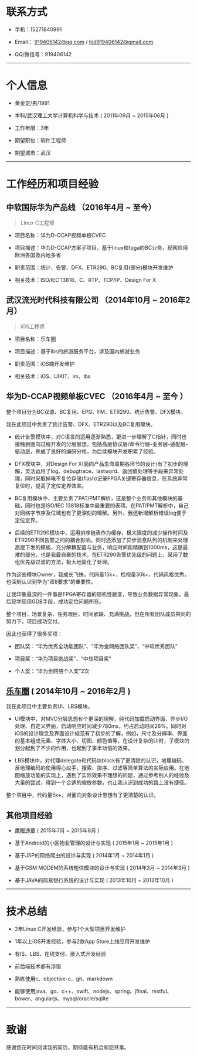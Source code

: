 # 联系方式

- 手机：15271840991

- Email： 919406142@qq.com / hjd919406142@gmail.com

- QQ/微信号：919406142

---



# 个人信息

- 黄金定/男/1991

- 本科/武汉理工大学计算机科学与技术 ( 2011年09月 ~ 2015年06月 )

- 工作年限：3年

- 期望职位：软件工程师

- 期望城市：武汉

---



# 工作经历和项目经验

## 中软国际华为产品线 （2016年4月 ~ 至今）

>Linux C工程师

- 项目名称：华为D-CCAP视频单板CVEC

- 项目描述：华为D-CCAP方案子项目，基于linux和fpga的BC业务，现网应用欧洲各国及内地多省

- 职责范围：统计、告警、DFX、ETR290、BC复用(部分)模块开发维护

- 相关技术：ISO/IEC 13818、C、RTP、TCP/IP、Design For X



## 武汉流光时代科技有限公司 （2014年10月 ~ 2016年2月）

>iOS工程师

- 项目名称：乐车圈

- 项目描述：基于lbs的旅游服务平台，涉及国内旅游业务

- 职责范围：iOS端开发维护

- 相关技术：iOS、UIKIT、im、lbs



## 华为D-CCAP视频单板CVEC  （2016年4月 ~ 至今 ）

整个项目分为BC双源、BC复用、EPG、FM、ETR290、统计告警、DFX模块。

我在此项目中负责了统计告警、DFX、ETR290以及BC复用模块。



- 统计告警模块中，对C语言的运用逐渐熟悉，更进一步理解了C指针，同时也接触到面向过程开发的分层思想，包括高层协议层/命令行层-业务层-适配层-驱动层，养成了良好的编码分格，为后续模块开发积累了经验。



- DFX模块中，对Design For X(面向产品生命周期各环节的设计)有了初步的理解，灵活运用了log、debugtrace、lastword、返回值处理等手段来异常处理，同时采取掉电不复位存储(flash)记录FPGA关键寄存器信息，在系统异常复位时，提高了定位定界效率。



- BC复用模块中，主要负责了PAT/PMT解析，这是整个业务和其他模块的基础，同时也是ISO/IEC 13818标准中最重要的表项。在PAT/PMT解析中，自己对网络字节序及位域也有了更深刻的理解。另外，我还新增解析错误log便于定位定界。



- 后续的ETR290模块中，运用排序链表作为缓存，极大限度的减少操作时间及ETR290不同告警之间的耦合影响。同时还添加了异步消息队列的机制来处理高层下发的模板，充分解耦配置与业务，响应时间能精确到1000ms，这是最难的部分，也是我最自豪的技术。在ETR290告警优先级的问题上，采用了数组优先级过滤的方法，极大地简化了处理。



作为这些模块Owner，我成长飞快，代码量15k+，检视量30k+，代码风格优秀，也深刻认识到华为“双8要求”的重要性。

让我印象最深的一件事是FPGA寄存器的随机性跳变，导致业务数据异常现象，最后现学现用GDB手段，成功定位问题所在。



整个项目，场景复杂、任务艰巨、时间紧缺、充满挑战，但在所有团队成员共同的努力下，项目成功交付。

因此也获得了很多奖项：

- 团队奖：“华为优秀全功能团队”、"华为金网络团队奖"、“中软优秀团队”

- 项目奖：“华为项目挑战奖”、“中软项目奖”

- 个人奖：“华为金网络个人奖”2次



## [乐车圈](https://itunes.apple.com/us/app/le-che-quan/id948141153?l=zh&ls=1&mt=8) ( 2014年10月 ~ 2016年2月 )

我在此项目中主要负责UI、LBS模块。

- UI模块中，对MVC分层思想有个更深的理解，纯代码加载启动界面、异步I/O处理、自定义界面，启动响应时间减少780ms，约占启动时间26%。同时对iOS的设计理念及界面设计规范有了初步的了解，例如，尺寸及分辨率、界面的基本组成元素、字体大小、切图、颜色值等，在设计复杂的UI时，子模块的划分起到了不少的作用，也起到了事半功倍的效果。

- LBS模块中，对代理delegate和代码块block有了更清除的认识，地理编码、反地理编码的使用得心应手，搜索、排序、过滤等简单算法的实际应用。在地图缩放功能的实现上，遇到了实际效果不理想的问题，通过参考别人的经验及大量的尝试，得到一个合适的缩放参数，也让我认识到成功的路上没有捷径。

整个项目中，代码量5k+，对面向对象设计思想有了更清楚的认识。


## 其他项目经验

- [鹰眼违章](https://itunes.apple.com/us/app/ying-yan-wei-zhang/id1032660719?mt=8) ( 2015年7月 ~ 2015年8月 )

- 基于Android的小区物业管理的设计与实现 ( 2015年1月 ~ 2015年1月 )

- 基于JSP的网络爬虫的设计与实现 ( 2014年1月 ~ 2014年1月 )

- 基于GSM MODEM的系统短信模块的设计与实现 ( 2014年3月 ~ 2014年3月 )

- 基于JAVA的简易银行系统的设计与实现 ( 2013年10月 ~ 2013年10月 )

---


# 技术总结

- 2年Linux C开发经验，参与1个大型项目开发维护

- 1年以上iOS开发经验，参与2款App Store上线应用开发维护

- 有IS、LBS、在线支付、嵌入式开发经验

- 前后端技术都有涉猎

- 熟练使用c、objective-c、git、markdown

- 能够使用java、go、c++、swift、nodejs、spring、jfinal、restful、bower、angularjs、mysql/oracle/sqlite

---

# 致谢

感谢您花时间阅读我的简历，期待能有机会和您共事。
